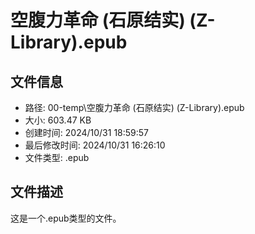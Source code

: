 ﻿# 空腹力革命 (石原结实) (Z-Library).epub

## 文件信息
- 路径: 00-temp\空腹力革命 (石原结实) (Z-Library).epub
- 大小: 603.47 KB
- 创建时间: 2024/10/31 18:59:57
- 最后修改时间: 2024/10/31 16:26:10
- 文件类型: .epub

## 文件描述
这是一个.epub类型的文件。

